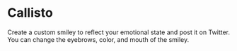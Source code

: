 # Callisto

Create a custom smiley to reflect your emotional state and post it on Twitter. You can change the eyebrows, color, and mouth of the smiley.
